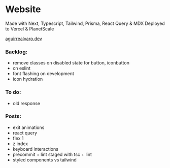 # Website

Made with Next, Typescript, Tailwind, Prisma, React Query & MDX
Deployed to Vercel & PlanetScale

[aguirrealvaro.dev](https://aguirrealvaro.dev/)

### Backlog:

- remove classes on disabled state for button, iconbutton
- cn eslint
- font flashing on development
- icon hydration

### To do:

- old response

### Posts:

- exit animations
- react query
- flex 1
- z index
- keyboard interactions
- precommit + lint staged with tsc + lint
- styled components vs tailwind
